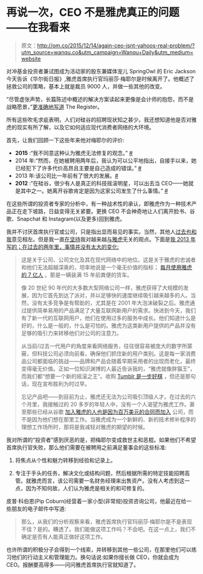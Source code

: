 # 再说一次，CEO 不是雅虎真正的问题——在我看来

> 原文：<http://om.co/2015/12/14/again-ceo-isnt-yahoos-real-problem/?utm_source=wanqu.co&utm_campaign=Wanqu+Daily&utm_medium=website>

对冲基金投资者兼试图成为活动家的股东兼媒体宠儿 SpringOwl 的 Eric Jackson 今天告诉《华尔街日报》,雅虎首席执行官玛丽莎·梅耶尔是时候离开了。他概述了拯救公司的策略，基本上就是裁员 9000 人，并做一些其他的改变。

“尽管虚张声势，长篇陈述中概述的解决方案读起来更像是会计师的抱怨，而不是战略愿景，”[更准确地写道](http://www.theregister.co.uk/2015/12/14/hedge_fund_manager_can_turn_yahoo_around/) The Register。

所有这些吹毛求疵表明，人们对硅谷的招聘现状知之甚少。我还想知道他是否对雅虎的现实有所了解，以及它如何适应现代消费者网络的大环境。

首先，让我们回顾一下这些年来他对梅耶尔的评价:

*   **2015** :“我不同意这种认为雅虎无法修复的观念。” [#](http://www.wsj.com/article_email/yahoo-investors-tighten-screws-1450053557-lMyQjAxMTI1NTEwNDExMTQ4Wj)
*   2014 年:“然而，在她被聘用两年后，我认为可以公平地指出，自接手以来，她已经犯下了许多代价高昂且主要是自己造成的错误。” [#](http://www.forbes.com/sites/ericjackson/2014/07/29/how-do-you-solve-a-problem-like-marissa/)
*   2013 年:该公司比一年前有了很大的发展。[#](http://www.mercurynews.com/business/ci_23653204/marissa-mayer-year-one-yahoo-has-energy-but)
*   **2012** :“在硅谷，很少有人是真正的科技摇滚明星，可以出去当 CEO——她就是其中之一。她离开谷歌肯定是因为这家公司发生了什么事情。” [#](http://www.telegraph.co.uk/finance/newsbysector/mediatechnologyandtelecoms/9404539/Yahoo-poaches-Googles-Marissa-Mayer-as-new-chief-executive.html)

在这些所谓的投资者专家的分析中，有一种战术性的承认，即雅虎作为一种技术产品正在走下坡路，日益变得无关紧要。更换 CEO 不会神奇地让人们离开脸书、谷歌、Snapchat 和 Instagram(以及更多)回到雅虎。

我并不讨厌首席执行官或公司，只是指出显而易见的事实。当然，其他人[过去也和我](http://www.businessinsider.com/om-malik-yahoo-2013-8)意见相左。但是我一直[在](http://www.bloomberg.com/news/videos/b/bf22aa67-a282-41fc-8090-29794a45414f)[坚持](http://gigaom.com/2013/08/22/no-henry-you-need-to-get-real-about-yahoo-here-are-the-facts/)我对越来越[与雅虎](http://www.bloomberg.com/news/videos/2015-12-02/yahoo-s-internet-business-struggles-considers-selling)无关的观点。下面是[我 2013 年写的；在过去的两年里，事情并没有太大的变化:](http://gigaom.com/2013/08/22/no-henry-you-need-to-get-real-about-yahoo-here-are-the-facts/)

> 这是关于公司、公司文化及其在现代网络中的地位。这是关于雅虎的忠诚者和他们无法超越深奥的，坦率地说是一个毫无价值的指标； [每月使用雅虎的 7 亿人](http://bits.blogs.nytimes.com/2013/02/20/marissa-mayer-puts-her-stamp-on-yahoo-com/) 。那是一辆装满 15 年前粪便的货车。
> 
> 像 20 世纪 90 年代的大多数大型网络公司一样，雅虎获得了大规模的发展，因为它首先到达了派对，并以足够快的速度继续吸引越来越多的人。当然，没有太多竞争是有帮助的，尤其是在 2001 年大泡沫破裂之后。雅虎通过提供简单易用的产品满足了大量互联网新用户的需求。快进到今天，我们有了新一代的互联网用户，他们在使用过多的服务中成长。他们知道什么是好的，什么是一般的，什么是可怕的。雅虎为这类新用户提供的产品并没有足够的吸引力来转移他们对公司的注意力。
> 
> 从当前/过去一代用户的角度来看网络服务，往往很容易被庞大的数字所蒙蔽，但科技公司必须向前看，确保他们抓住新的用户类别。这是每一家消费品公司都面临的挑战——品牌和产品会随着早期采用者的出现而老化，最终变得毫无价值。正如一位知识渊博的人最近告诉我的，“雅虎就像胖猫王”，而我们都“想要一个新的摇滚之王”。收购 [Tumblr 是一步好棋](http://gigaom.com/2013/05/20/buying-tumblr-might-make-yahoo-cool-but-buying-pinterest-might-have-made-more-sense/) ，但还是那句话，现在宣布胜利为时过早。
> 
> 忘记产品吧——到目前为止，雅虎还无法为公司吸引顶级人才。在过去的六个月里，我接触过的 20 多岁的年轻人中，没有一个人渴望为雅虎工作。甚至那些已经从谷歌 [加入雅虎的人也是因为百万美元的合同而加入](http://pressroom.yahoo.net/pr/ycorp/henrique-de-castro.aspx) 公司，而不是因为他们想在那里工作。当雅虎成为一个新鲜的、新的技术修补程序的理想工作场所时，那将是我减轻对雅虎的期望的时候。

我对所谓的“投资者”感到厌恶的是，把梅耶尔变成救世主和恶棍。如果他们不希望首席执行官失败，那么他们需要在被聘用之前满足董事会的这些标准:

1.  将焦点从个性和魅力转移到经验和记录上。

2.  专注于手头的任务，解决文化或结构问题，然后根据所需的特定技能招聘高管。就雅虎而言，该公司需要一名财务经理来出售资产。没有人考虑到这一点，因为不知何故，人们认为雅虎是相关的和可修复的。

皮普·科伯恩(Pip Coburn)经营着一家小型(非常规)投资咨询公司，他最近在给一些朋友的电子邮件中写道:

> 那么，从我们的分析观察来看，雅虎首席执行官玛丽莎·梅耶尔是不是表现不佳？是的。糟透了。我们能做这项工作吗？不会吧。在这一点上，我们不确定是否有人能真正做好这项工作。

也许所谓的积极分子会得到一个线索，并转移到其他一些公司，在那里他们可以练习他们的行动主义和管理能力。换句话说:如果你擅长做 CEO，你就会成为 CEO。报酬要高得多——问问雅虎首席执行官就知道了。